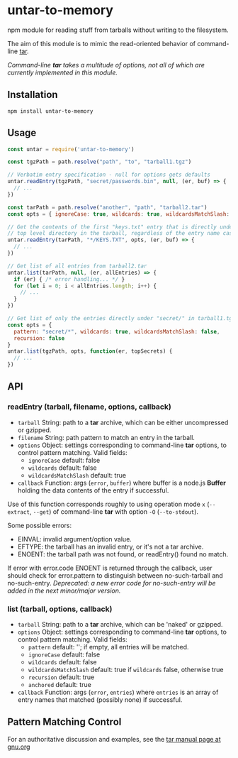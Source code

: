 # untar-to-memory
npm module for reading stuff from tarballs without writing to the filesystem.

The aim of this module is to mimic the read-oriented behavior of command-line
[tar](http://www.gnu.org/software/tar/manual/tar.html).

_Command-line **tar** takes a multitude of options, not all of which are currently
implemented in this module._

## Installation

    npm install untar-to-memory

## Usage

```js
const untar = require('untar-to-memory')

const tgzPath = path.resolve("path", "to", "tarball1.tgz")

// Verbatim entry specification - null for options gets defaults
untar.readEntry(tgzPath, "secret/passwords.bin", null, (er, buf) => {
  // ...
})

const tarPath = path.resolve("another", "path", "tarball2.tar")
const opts = { ignoreCase: true, wildcards: true, wildcardsMatchSlash: false }

// Get the contents of the first "keys.txt" entry that is directly under a
// top level directory in the tarball, regardless of the entry name case:
untar.readEntry(tarPath, "*/KEYS.TXT", opts, (er, buf) => {
  // ...
})

// Get list of all entries from tarball2.tar
untar.list(tarPath, null, (er, allEntries) => {
  if (er) { /* error handling... */ }
  for (let i = 0; i < allEntries.length; i++) {
    // ...
  }
})

// Get list of only the entries directly under "secret/" in tarball1.tgz
const opts = {
  pattern: "secret/*", wildcards: true, wildcardsMatchSlash: false,
  recursion: false
}
untar.list(tgzPath, opts, function(er, topSecrets) {
  // ...
})

```

## API

### readEntry (tarball, filename, options, callback)

* `tarball` String: path to a **tar** archive, which can be either uncompressed or gzipped.
* `filename` String: path pattern to match an entry in the tarball.
* `options` Object: settings corresponding to command-line **tar** options,
  to control pattern matching. Valid fields:
  + `ignoreCase` default: false
  + `wildcards` default: false
  + `wildcardsMatchSlash` default: true
* `callback` Function: args (`error`, `buffer`) where buffer is a node.js **Buffer**
  holding the data contents of the entry if successful.

Use of this function corresponds roughly to using operation mode `x`
(`--extract`, `--get`) of command-line **tar** with option `-O` (`--to-stdout`).

Some possible errors:
  - EINVAL: invalid argument/option value.
  - EFTYPE: the tarball has an invalid entry, or it's not a tar archive.
  - ENOENT: the tarball path was not found, or readEntry() found no match.

If error with error.code ENOENT is returned through the callback, user should check for error.pattern to distinguish between no-such-tarball and no-such-entry. *Deprecated: a new error code for no-such-entry will be added in the next minor/major version.*


### list (tarball, options, callback)

* `tarball` String: path to a **tar** archive, which can be 'naked' or gzipped.
* `options` Object: settings corresponding to command-line **tar** options,
  to control pattern matching. Valid fields:
  + `pattern` default: ''; if empty, all entries will be matched.
  + `ignoreCase` default: false
  + `wildcards` default: false
  + `wildcardsMatchSlash` default: true if `wildcards` false, otherwise true
  + `recursion` default: true
  + `anchored` default: true
* `callback` Function: args (`error`, `entries`) where `entries` is an array of
  entry names that matched (possibly none) if successful.

## Pattern Matching Control

For an authoritative discussion and examples, see the
[tar manual page at gnu.org](https://www.gnu.org/software/tar/manual/html_node/controlling-pattern_002dmatching.html)

